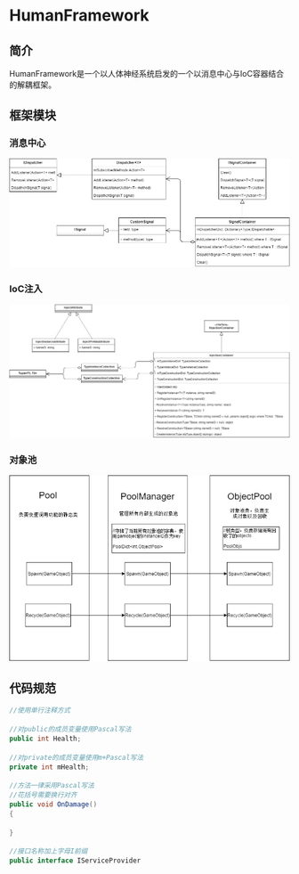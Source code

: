 # HumanFramework

## 简介

HumanFramework是一个以人体神经系统启发的一个以消息中心与IoC容器结合的解耦框架。

## 框架模块

### 消息中心

![](./DocImg/SignalContainer.png)

### IoC注入

![IoC](./DocImg/IoC.png)

### 对象池

![ObjPool](./DocImg/ObjPool.png)

## 代码规范

```c#
//使用单行注释方式

//对public的成员变量使用Pascal写法
public int Health;

//对private的成员变量使用m+Pascal写法
private int mHealth;

//方法一律采用Pascal写法
//花括号需要换行对齐
public void OnDamage()
{
    
}

//接口名称加上字母I前缀
public interface IServiceProvider
```

